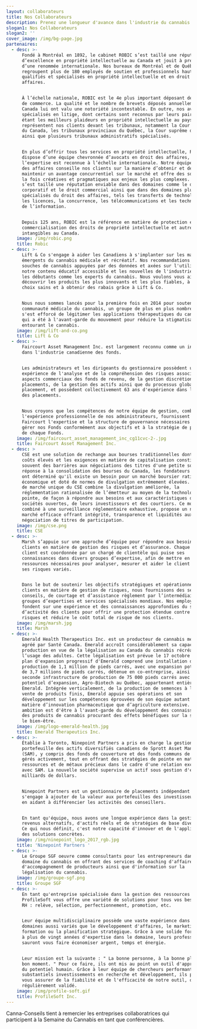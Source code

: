 ```yaml
---
layout: collaborateurs
title: Nos Collaborateurs
description: Prenez une longueur d'avance dans l'industrie du cannabis
slogan1: Nos Collaborateurs
slogan2: ''
cover_image: /img/bg-page.jpg
partenaires:
  - desc: >-
      Fondé à Montréal en 1892, le cabinet ROBIC s’est taillé une réputation
      d’excellence en propriété intellectuelle au Canada et jouit à présent
      d’une renommée internationale. Nos bureaux de Montréal et de Québec
      regroupent plus de 180 employés de soutien et professionnels hautement
      qualifiés et spécialisés en propriété intellectuelle et en droit des
      affaires.


      À l’échelle nationale, ROBIC est le 4e plus important déposant de marques
      de commerce. La qualité et le nombre de brevets déposés annuellement au
      Canada lui ont valu une notoriété incontestable. En outre, nos avocats
      spécialisés en litige, dont certains sont reconnus par leurs pairs comme
      étant les meilleurs plaideurs en propriété intellectuelle au pays,
      représentent nos clients devant les tribunaux, notamment la Cour fédérale
      du Canada, les tribunaux provinciaux du Québec, la Cour suprême du Canada
      ainsi que plusieurs tribunaux administratifs spécialisés.


      En plus d’offrir tous les services en propriété intellectuelle, ROBIC
      dispose d’une équipe chevronnée d’avocats en droit des affaires, dont
      l’expertise est reconnue à l’échelle internationale. Notre équipe en droit
      des affaires conseille nos clients sur la manière d’obtenir et de
      maintenir un avantage concurrentiel sur le marché et offre des solutions à
      la fois créatives et pragmatiques aux enjeux les plus complexes. Elle
      s’est taillé une réputation enviable dans des domaines comme le droit
      corporatif et le droit commercial ainsi que dans des domaines plus
      spécialisés du droit des affaires, tels les transferts de technologie et
      les licences, la concurrence, les télécommunications et les technologies
      de l’information.


      Depuis 125 ans, ROBIC est la référence en matière de protection et de
      commercialisation des droits de propriété intellectuelle et autres actifs
      intangibles au Canada.
    image: /img/robic.png
    title: Robic
  - desc: >-
      Lift & Co s'engage à aider les Canadiens à s'implanter sur les marchés
      émergents du cannabis médicale et récréatif. Nos recommandations sur les
      souches de cannabis appuyées par des données et axées sur l'utilisateur,
      notre contenu éducatif accessible et les nouvelles de l'industrie aideront
      les débutants comme les experts du cannabis. Nous voulons vous aider à
      découvrir les produits les plus innovants et les plus fiables, à faire des
      choix sains et à obtenir des rabais grâce à Lift & Co. 


      Nous nous sommes lancés pour la première fois en 2014 pour soutenir la
      communauté médicale du cannabis, un groupe de plus en plus nombreux qui
      s'est efforcé de légitimer les applications thérapeutiques du cannabis et
      qui a été à l'avant-garde du mouvement pour réduire la stigmatisation
      entourant le cannabis. 
    image: /img/lift-and-co.png
    title: Lift & Co
  - desc: >-
      Faircourt Asset Management Inc. est largement reconnu comme un innovateur
      dans l'industrie canadienne des fonds.


      Les administrateurs et les dirigeants du gestionnaire possèdent une grande
      expérience de l'analyse et de la compréhension des risques associés aux
      aspects commerciaux des fonds de revenu, de la gestion discrétionnaire des
      placements, de la gestion des actifs ainsi que du processus global de
      placement, et possèdent collectivement 63 ans d'expérience dans le secteur
      des placements.


      Nous croyons que les compétences de notre équipe de gestion, combinées à
      l'expérience professionnelle de nos administrateurs, fournissent à
      Faircourt l'expertise et la structure de gouvernance nécessaires pour
      gérer nos Fonds conformément aux objectifs et à la stratégie de placement
      de chaque Fonds.
    image: /img/faircourt_asset_management_inc_cg11cvc-2-.jpg
    title: Faircourt Asset Management Inc.
  - desc: >
      CSE est une solution de rechange aux bourses traditionnelles dont les
      coûts élevés et les exigences en matière de capitalisation constituent
      souvent des barrières aux négociations des titres d'une petite société. En
      réponse à la consolidation des bourses du Canada, les fondateurs du CSE
      ont déterminé qu'il existe un besoin pour un marché boursier rationalisé,
      économique et doté de normes de divulgation extrêmement élevées. Le modèle
      de marché unique du CSE combine la divulgation améliorée, la
      réglementation rationalisée de l’émetteur au moyen de la technologie de
      pointe, de façon à répondre aux besoins et aux caractéristiques des
      sociétés ouvertes, de leurs investisseurs et des courtiers. Ce modèle,
      combiné à une surveillance réglementaire exhaustive, propose un nouveau
      marché efficace offrant intégrité, transparence et liquidités aux fins de
      négociation de titres de participation.
    image: /img/cse.png
    title: CSE
  - desc: >-
      Marsh s’appuie sur une approche d’équipe pour répondre aux besoins des
      clients en matière de gestion des risques et d’assurance. Chaque relation
      client est coordonnée par un chargé de clientèle qui puise ses
      connaissances dans divers groupes d’expertise, afin de mettre en place les
      ressources nécessaires pour analyser, mesurer et aider le client à gérer
      ses risques variés.


      Dans le but de soutenir les objectifs stratégiques et opérationnels de nos
      clients en matière de gestion de risques, nous fournissons des services de
      conseils, de courtage et d’assistance règlement par l’intermédiaire de nos
      groupes d’expertises et services spécialisés mondiaux. Nos employés se
      fondent sur une expérience et des connaissances approfondies du secteur
      d’activité des clients pour offrir une protection étendue contre les
      risques et réduire le coût total de risque de nos clients.
    image: /img/marsh.jpg
    title: Marsh
  - desc: >-
      Emerald Health Therapeutics Inc. est un producteur de cannabis médical
      agréé par Santé Canada. Emerald accroît considérablement sa capacité de
      production en vue de la légalisation au Canada du cannabis récréatif à
      l’usage des adultes. Cette légalisation est prévue le 17 octobre 2018. Le
      plan d'expansion progressif d'Emerald comprend une installation de
      production de 1,1 million de pieds carrés, avec une expansion potentielle
      de 3,7 millions de pieds carrés, détenue en co-entreprise, ainsi qu'une
      seconde infrastructure de production de 75 000 pieds carrés avec un fort
      potentiel d’expansion, Agro-Biotech au Québec, appartenant entièrement à
      Emerald. Intégrée verticalement, de la production de semences à la mise en
      vente de produits finis, Emerald appuie ses opérations et son
      développement sur les compétences éprouvées de son équipe autant en
      matière d’innovation pharmaceutique que d’agriculture extensive. Notre
      ambition est d'être à l'avant-garde du développement des connaissances et
      des produits de cannabis procurant des effets bénéfiques sur la santé et
      le bien-être.
    image: /img/logo-emerald-health.jpg
    title: Emerald Therapeutics Inc.
  - desc: >-
      Établie à Toronto, Ninepoint Partners a pris en charge la gestion de
      portefeuille des actifs diversifiés canadiens de Sprott Asset Management
      (SAM), y compris des fonds de couverture et des fonds communs de placement
      gérés activement, tout en offrant des stratégies de pointe en matière de
      ressources et de métaux précieux dans le cadre d'une relation exclusive
      avec SAM. La nouvelle société supervise un actif sous gestion d'environ 3
      milliards de dollars.


      Ninepoint Partners est un gestionnaire de placements indépendant qui
      s'engage à ajouter de la valeur aux portefeuilles des investisseurs tout
      en aidant à différencier les activités des conseillers.


      En tant qu'équipe, nous avons une longue expérience dans la gestion de
      revenus alternatifs, d'actifs réels et de stratégies de base diversifiées.
      Ce qui nous définit, c'est notre capacité d'innover et de l'appliquer à
      des solutions concrètes. 
    image: /img/ninepoint_logo_2017_rgb.jpg
    title: 'Ninepoint Partners '
  - desc: >-
      Le Groupe SGF oeuvre comme consultants pour les entrepreneurs dans le
      domaine du cannabis en offrant des services de coaching d'affaires,
      d'accompagnement de producteurs ainsi que d'information sur la
      légalisation du cannabis.
    image: /img/groupe-sgf.png
    title: Groupe SGF
  - desc: >-
      En tant qu'entreprise spécialisée dans la gestion des ressources humaines,
      ProfileSoft vous offre une variété de solutions pour tous vos besoins en
      RH : relève, sélection, perfectionnement, promotion, etc.


      Leur équipe multidisciplinaire possède une vaste expérience dans des
      domaines aussi variés que le développement d'affaires, le marketing, la
      formation ou la planification stratégique. Grâce à une solide formation et
      à plus de vingt années d'expertise dans le domaine, leurs professionnels
      sauront vous faire économiser argent, temps et énergie.


      Leur mission est la suivante : " La bonne personne, à la bonne place, au
      bon moment. " Pour ce faire, ils ont mis au point un outil d'appréciation
      du potentiel humain. Grâce à leur équipe de chercheurs performants et à de
      substantiels investissements en recherche et développement, ils peuvent
      vous assurer de la fiabilité et de l'efficacité de notre outil, qui est
      régulièrement validé. 
    image: /img/profile-soft.gif
    title: ProfileSoft Inc.
---
```

Canna-Conseils tient à remercier les entreprises collaboratrices qui participent à la Semaine du Cannabis en tant que conférencières.
